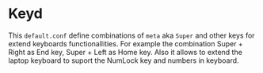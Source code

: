 # Keyd

This `default.conf` define combinations of `meta` aka `Super` and other keys for extend keyboards functionallities. For example the combination Super + Right as End key, Super + Left as Home key. Also it allows to extend the laptop keyboard to suport the NumLock key and numbers in keyboard.